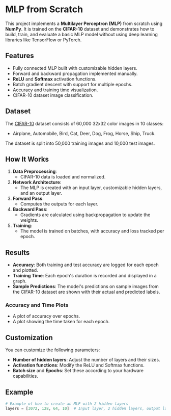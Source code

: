 
# MLP from Scratch

This project implements a **Multilayer Perceptron (MLP)** from scratch using **NumPy**. It is trained on the **CIFAR-10** dataset and demonstrates how to build, train, and evaluate a basic MLP model without using deep learning libraries like TensorFlow or PyTorch.

## Features
- Fully connected MLP built with customizable hidden layers.
- Forward and backward propagation implemented manually.
- **ReLU** and **Softmax** activation functions.
- Batch gradient descent with support for multiple epochs.
- Accuracy and training time visualization.
- CIFAR-10 dataset image classification.

## Dataset
The [CIFAR-10](https://www.cs.toronto.edu/~kriz/cifar.html) dataset consists of 60,000 32x32 color images in 10 classes:
- Airplane, Automobile, Bird, Cat, Deer, Dog, Frog, Horse, Ship, Truck.

The dataset is split into 50,000 training images and 10,000 test images.

## How It Works
1. **Data Preprocessing**:
   - CIFAR-10 data is loaded and normalized.
2. **Network Architecture**:
   - The MLP is created with an input layer, customizable hidden layers, and an output layer.
3. **Forward Pass**:
   - Computes the outputs for each layer.
4. **Backward Pass**:
   - Gradients are calculated using backpropagation to update the weights.
5. **Training**:
   - The model is trained on batches, with accuracy and loss tracked per epoch.

## Results
- **Accuracy**: Both training and test accuracy are logged for each epoch and plotted.
- **Training Time**: Each epoch's duration is recorded and displayed in a graph.
- **Sample Predictions**: The model's predictions on sample images from the CIFAR-10 dataset are shown with their actual and predicted labels.

### Accuracy and Time Plots
- A plot of accuracy over epochs.
- A plot showing the time taken for each epoch.


## Customization
You can customize the following parameters:
- **Number of hidden layers**: Adjust the number of layers and their sizes.
- **Activation functions**: Modify the ReLU and Softmax functions.
- **Batch size** and **Epochs**: Set these according to your hardware capabilities.

## Example
```python
# Example of how to create an MLP with 2 hidden layers
layers = [3072, 128, 64, 10]  # Input layer, 2 hidden layers, output layer
```

